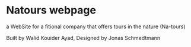 # Natours webpage

a WebSite for a fitional company that offers tours in the nature (Na-tours)

Built by Walid Kouider Ayad, Designed by Jonas Schmedtmann